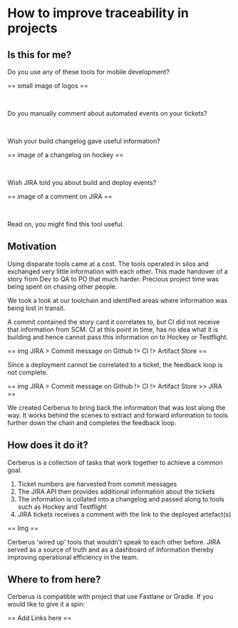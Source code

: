 # How to improve traceability in projects

## Is this for me?

Do you use any of these tools for mobile development?

== small image of logos ==

<br />

Do you manually comment about automated events on your tickets?

<br />

Wish your build changelog gave useful information?

== image of a changelog on hockey ==

<br />

Wish JIRA told you about build and deploy events?

== image of a comment on JIRA ==

<br />

Read on, you might find this tool useful.

## Motivation

Using disparate tools came at a cost. The tools operated in silos and exchanged very little information with each other. This made handover of a story from Dev to QA to PO that much harder. Precious project time was being spent on chasing other people.

We took a look at our toolchain and identified areas where information was being lost in transit.

A commit contained the story card it correlates to, but CI did not receive that information from SCM.
CI at this point in time, has no idea what it is building and hence cannot pass this information on to Hockey or Testflight.

== img JIRA > Commit message on Github !> CI !> Artifact Store ==


Since a deployment cannot be correlated to a ticket, the feedback loop is not complete.

== img JIRA > Commit message on Github !> CI !> Artifact Store >> JIRA ==


We created Cerberus to bring back the information that was lost along the way. It works behind the scenes to extract and forward information to tools further down the chain and completes the feedback loop.


## How does it do it?

Cerberus is a collection of tasks that work together to achieve a common goal.

1. Ticket numbers are harvested from commit messages
2. The JIRA API then provides additional information about the tickets
3. The information is collated into a changelog and passed along to tools such as Hockey and Testflight
4. JIRA tickets receives a comment with the link to the deployed artefact(s)

== Img ==

Cerberus 'wired up' tools that wouldn't speak to each other before. JIRA served as a source of truth and as a dashboard of information thereby improving operational efficiency in the team.

## Where to from here?

Cerberus is compatible with project that use Fastlane or Gradle. If you would like to give it a spin:

== Add Links here ==
